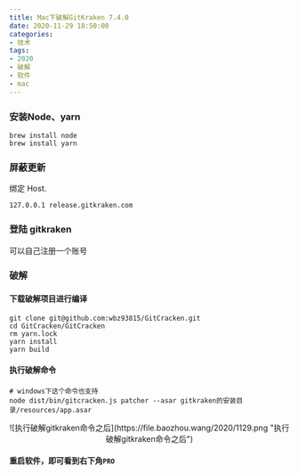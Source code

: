 ```yaml
---
title: Mac下破解GitKraken 7.4.0
date: 2020-11-29 18:50:00
categories:
- 技术
tags:
- 2020
- 破解
- 软件
- mac
---
```


### 安装Node、yarn

```
brew install node
brew install yarn
```

### 屏蔽更新

绑定 Host.
```
127.0.0.1 release.gitkraken.com
```

<!-- more -->

### 登陆 gitkraken

可以自己注册一个账号

### 破解

#### 下载破解项目进行编译
```
git clone git@github.com:wbz93815/GitCracken.git
cd GitCracken/GitCracken
rm yarn.lock
yarn install
yarn build
```

#### 执行破解命令
```
# windows下这个命令也支持
node dist/bin/gitcracken.js patcher --asar gitkraken的安装目录/resources/app.asar
```

<center>![执行破解gitkraken命令之后](https://file.baozhou.wang/2020/1129.png "执行破解gitkraken命令之后")</center>

#### 重启软件，即可看到右下角`PRO`